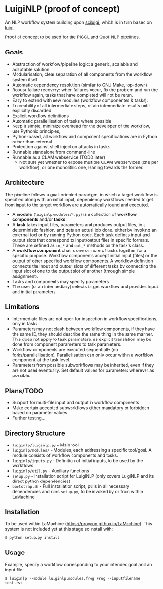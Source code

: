 LuigiNLP (proof of concept)
================================

An NLP workflow system building upon
[sciluigi](https://github.com/pharmbio/sciluigi), which is in turn based on
[luigi](https://github.com/spotify/luigi).

Proof of concept to be used for the PICCL and Quoll NLP pipelines.

Goals
---------

 * Abstraction of workflow/pipeline logic: a generic, scalable and adaptable solution
 * Modularisation; clear separation of all components from the workflow system itself
 * Automatic dependency resolution (similar to GNU Make, top-down)
 * Robust failure recovery: when failures occur, fix the problem and run the workflow again, tasks that have completed will not be rerun.
 * Easy to extend with new modules (workflow componentes & tasks).
 * Traceability of all intermediate steps, retain intermediate results until explicitly discarded
 * Explicit workflow definitions 
 * Automatic parallellisation of tasks where possible
 * Keep it simple, minimize overhead for the developer of the workflow, use Pythonic principles,
 * Python-based, all workflow and component specifications are in Python rather than external.
 * Protection against shell injection attacks in tasks
 * Runnable standalone from command-line 
 * Runnable as a CLAM webservice  (TODO later)
    * Not sure yet whether to expose multiple CLAM webservices (one per workflow), or one monolithic one, leaning towards the former.

Architecture
----------------

The pipeline follows a goal-oriented paradigm, in which a target workflow is
specified along with an initial input, dependency workflows needed to get from
input to the target workflow are automatically found and executed.

 * A **module** (``luiginlp/modules/*.py``) is a collection of **workflow components** and/or **tasks**.
 * A **task** takes input files, parameters and produces output files, in a
   deterministic fashion, and gets an actual job done, either by invoking an
   external tool or by running Python code.  Each task defines input and output slots that correspond to input/output
   files in specific formats. These are defined as ``in_*`` and ``out_*``
   methods on the task's class.
 * A **workflow component** chains one or more of tasks together for a specific
   purpose. Workflow components accept initial input (files) or the output of
   other specified workflow components. A workflow definition connects the
   input and output slots of different tasks by connecting the input slot of
   one to the output slot of another (through simple assignment).
 * Tasks and components may specify parameters
 * The user (or an intermediary) selects target workflow and provides input and
   initial parameters. 

Limitations
------------

* Intermediate files are not open for inspection in workflow specifications, only in tasks
* Parameters may not clash between workflow components, if they have the same ID, they should describe the same thing in the same manner. This does not apply to task parameters, as explicit translation may be done from component parameters to task parameters.
* Workflow components are executed sequentially (no forks/parallellisation).  Parallellisation can only occur within a worfklow component, at the task level.
* Parameters from possible subworkflows may be inherited, even if they are not used eventually. Set default values for parameters wherever as possible.

Plans/TODO
-------------

* Support for multi-file input and output in workflow components
* Make certain accepted subworkflows either mandatory or forbidden based on parameter values
* Further testing...

Directory Structure
---------------------

 * ``luiginlp/luiginlp.py`` - Main tool
 * ``luiginlp/modules/`` - Modules, each addressing a specific tool/goal. A module
   consists of workflow components and tasks.
 * ``luiginlp/inputs.py`` - Definition of initial inputs, to be used by the workflows
 * ``luiginlp/util.py`` - Auxiliary functions
 * ``setup.py`` - Installation script for LuigiNLP (only covers LuigiNLP and its direct python dependencies)
 * ``bootstrap.sh`` - Full installation script, pulls in all necessary dependencies and runs ``setup.py``, to be invoked by or from within [LaMachine](https://github.com/proycon/LaMachine)

Installation
---------------

To be used within LaMachine (https://proycon.github.io/LaMachine). This system
is not included yet at this stage so install with:

    $ python setup.py install

Usage
---------

Example, specify a workflow corresponding to your intended goal and an input file:

    $ luiginlp --module luiginlp.modules.frog Frog --inputfilename test.rst 


